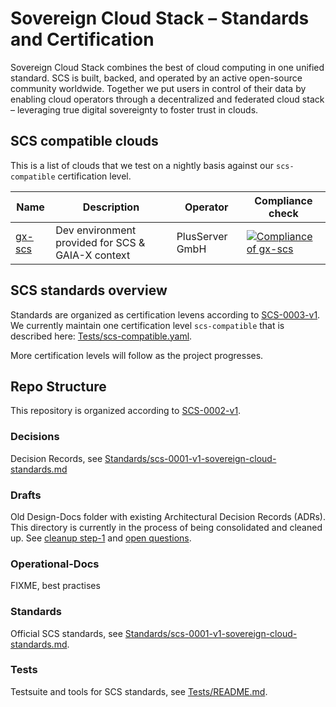 # Sovereign Cloud Stack – Standards and Certification

Sovereign Cloud Stack combines the best of cloud computing in one unified standard. SCS is built, backed, and operated by an active open-source community worldwide. Together we put users in control of their data by enabling cloud operators through a decentralized and federated cloud stack – leveraging true digital sovereignty to foster trust in clouds.

## SCS compatible clouds

This is a list of clouds that we test on a nightly basis against our `scs-compatible` certification level.

| Name | Description | Operator | Compliance check |
| ---- | ----------- | -------- | ---------- |
| [gx-scs](https://github.com/SovereignCloudStack/docs/blob/main/community/contribute/cloud-resources/plusserver-gx-scs.md) | Dev environment provided for SCS & GAIA-X context | PlusServer GmbH | [![Compliance of gx-scs](https://github.com/SovereignCloudStack/standards/actions/workflows/check-gx-scs.yml/badge.svg)](https://github.com/SovereignCloudStack/standards/actions/workflows/check-gx-scs.yml) |

## SCS standards overview

Standards are organized as certification levens according to [SCS-0003-v1](Standards/scs-0003-v1-sovereign-cloud-standards-yaml.md). We currently maintain one certification level `scs-compatible` that is described here: [Tests/scs-compatible.yaml](Tests/scs-compatible.yaml).

More certification levels will follow as the project progresses.

## Repo Structure

This repository is organized according to [SCS-0002-v1](Decisions/scs-0002-v1-standards-docs-org.md).

### Decisions

Decision Records, see [Standards/scs-0001-v1-sovereign-cloud-standards.md](Standards/scs-0001-v1-sovereign-cloud-standards.md#types-of-documents)

### Drafts

Old Design-Docs folder with existing Architectural Decision Records (ADRs). This directory is currently in the process of being consolidated and cleaned up. See [cleanup step-1](Decisions/scs-0002-v1-standards-docs-org.md#suggested-cleanup-step-1) and [open questions](Decisions/scs-0002-v1-standards-docs-org.md#open-questions).

### Operational-Docs

FIXME, best practises

### Standards

Official SCS standards, see [Standards/scs-0001-v1-sovereign-cloud-standards.md](Standards/scs-0001-v1-sovereign-cloud-standards.md).

### Tests

Testsuite and tools for SCS standards, see [Tests/README.md](Tests/README.md).

